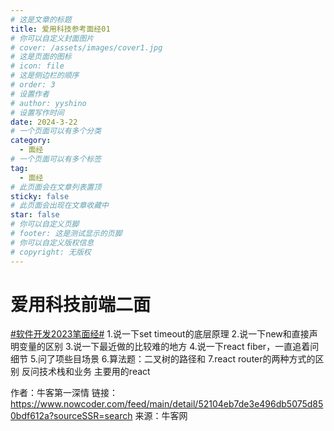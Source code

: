 ```yaml
---
# 这是文章的标题
title: 爱用科技参考面经01
# 你可以自定义封面图片
# cover: /assets/images/cover1.jpg
# 这是页面的图标
# icon: file
# 这是侧边栏的顺序
# order: 3
# 设置作者
# author: yyshino
# 设置写作时间
date: 2024-3-22
# 一个页面可以有多个分类
category:
  - 面经
# 一个页面可以有多个标签
tag:
  - 面经
# 此页面会在文章列表置顶
sticky: false
# 此页面会出现在文章收藏中
star: false
# 你可以自定义页脚
# footer: 这是测试显示的页脚
# 你可以自定义版权信息
# copyright: 无版权
---
```




# 爱用科技前端二面

[#软件开发2023笔面经#]()
1.说一下set timeout的底层原理
2.说一下new和直接声明变量的区别
3.说一下最近做的比较难的地方
4.说一下react fiber，一直追着问细节
5.问了项些目场景
6.算法题：二叉树的路径和
7.react router的两种方式的区别
反问技术栈和业务 主要用的react

作者：牛客第一深情
链接：https://www.nowcoder.com/feed/main/detail/52104eb7de3e496db5075d850bdf612a?sourceSSR=search
来源：牛客网